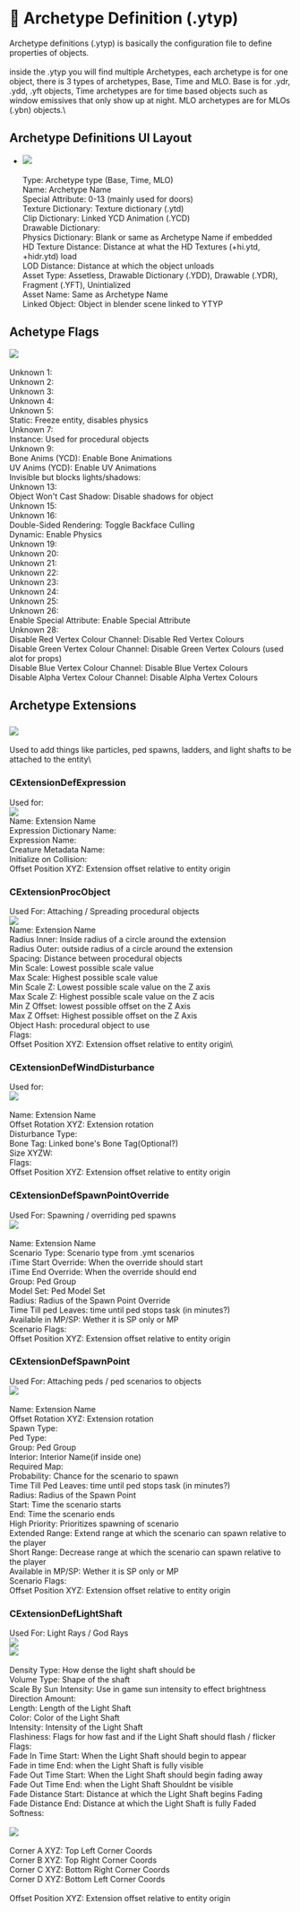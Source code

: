 # 📇 Archetype Definition (.ytyp)

Archetype definitions (.ytyp) is basically the configuration file to define properties of objects.\
\
inside the .ytyp you will find multiple Archetypes, each archetype is for one object, there is 3 types of archetypes, Base, Time and MLO. Base is for .ydr, .ydd, .yft objects, Time archetypes are for time based objects such as window emissives that only show up at night. MLO archetypes are for MLOs (.ybn) objects.\


## Archetype Definitions UI Layout

* ![](<../.gitbook/assets/image (33).png>)\
  \
  Type: Archetype type (Base, Time, MLO)\
  Name: Archetype Name\
  Special Attribute: 0-13 (mainly used for doors)\
  Texture Dictionary: Texture dictionary (.ytd)\
  Clip Dictionary: Linked YCD Animation (.YCD)\
  Drawable Dictionary: \
  Physics Dictionary: Blank or same as Archetype Name if embedded\
  HD Texture Distance: Distance at what the HD Textures (+hi.ytd, +hidr.ytd) load\
  LOD Distance: Distance at which the object unloads\
  Asset Type: Assetless, Drawable Dictionary (.YDD), Drawable (.YDR), Fragment (.YFT), Unintialized\
  Asset Name: Same as Archetype Name\
  Linked Object: Object in blender scene linked to YTYP



## Achetype Flags

![](<../.gitbook/assets/image (34).png>)\
\
Unknown 1:\
Unknown 2:\
Unknown 3:\
Unknown 4:\
Unknown 5:\
Static: Freeze entity, disables physics\
Unknown 7:\
Instance: Used for procedural objects\
Unknown 9:\
Bone Anims (YCD): Enable Bone Animations\
UV Anims (YCD): Enable UV Animations\
Invisible but blocks lights/shadows:\
Unknown 13:\
Object Won't Cast Shadow: Disable shadows for object\
Unknown 15:\
Unknown 16:\
Double-Sided Rendering: Toggle Backface Culling\
Dynamic: Enable Physics\
Unknown 19:\
Unknown 20:\
Unknown 21:\
Unknown 22:\
Unknown 23:\
Unknown 24:\
Unknown 25:\
Unknown 26:\
Enable Special Attribute: Enable Special Attribute\
Unknown 28:\
Disable Red Vertex Colour Channel: Disable Red Vertex Colours\
Disable Green Vertex Colour Channel: Disable Green Vertex Colours (used alot for props)\
Disable Blue Vertex Colour Channel: Disable Blue Vertex Colours\
Disable Alpha Vertex Colour Channel: Disable Alpha Vertex Colours

Archetype Extensions\
\
![](<../.gitbook/assets/image (35).png>)
----------------------------------------

Used to add things like particles, ped spawns, ladders, and light shafts to be attached to the entity\


### CExtensionDefExpression

Used for:\
![](<../.gitbook/assets/image (36).png>)\
Name: Extension Name\
Expression Dictionary Name:\
Expression Name:\
Creature Metadata Name:\
Initialize on Collision:\
Offset Position XYZ: Extension offset relative to entity origin

### CExtensionProcObject

Used For: Attaching / Spreading procedural objects\
![](<../.gitbook/assets/image (37).png>)\
Name: Extension Name\
Radius Inner:  Inside radius of a circle around the extension\
Radius Outer: outside radius of a circle around the extension\
Spacing: Distance between procedural objects\
Min Scale: Lowest possible scale value\
Max Scale: Highest possible scale value\
Min Scale Z: Lowest possible scale value on the Z axis\
Max Scale Z: Highest possible scale value on the Z acis\
Min Z Offset: lowest possible offset on the Z Axis\
Max Z Offset: Highest possible offset on the Z Axis\
Object Hash: procedural object to use\
Flags: \
Offset Position XYZ: Extension offset relative to entity origin\


### CExtensionDefWindDisturbance

Used for:\
![](<../.gitbook/assets/image (38).png>)\
\
Name: Extension Name\
Offset Rotation XYZ: Extension rotation\
Disturbance Type:\
Bone Tag: Linked bone's Bone Tag(Optional?)\
Size XYZW:\
Flags:\
Offset Position XYZ: Extension offset relative to entity origin

### CExtensionDefSpawnPointOverride

Used For: Spawning / overriding ped spawns\
![](<../.gitbook/assets/image (39).png>)\
\
Name: Extension Name\
Scenario Type: Scenario type from .ymt scenarios\
iTime Start Override: When the override should start\
iTime End Override: When the override should end\
Group: Ped Group\
Model Set: Ped Model Set\
Radius: Radius of the Spawn Point Override\
Time Till ped Leaves: time until ped stops task (in minutes?)\
Available in MP/SP: Wether it is SP only or MP\
Scenario Flags:\
Offset Position XYZ: Extension offset relative to entity origin

### CExtensionDefSpawnPoint

Used For: Attaching peds / ped scenarios to objects\
![](<../.gitbook/assets/image (40).png>)\
\
Name: Extension Name\
Offset Rotation XYZ: Extension rotation\
Spawn Type:\
Ped Type:\
Group: Ped Group\
Interior: Interior Name(if inside one)\
Required Map:\
Probability: Chance for the scenario to spawn\
Time Till Ped Leaves: time until ped stops task (in minutes?)\
Radius: Radius of the Spawn Point\
Start: Time the scenario starts\
End: Time the scenario ends\
High Priority: Prioritizes spawning of scenario\
Extended Range: Extend range at which the scenario can spawn relative to the player\
Short Range: Decrease range at which the scenario can spawn relative to the player\
Available in MP/SP: Wether it is SP only or MP\
Scenario Flags:\
Offset Position XYZ: Extension offset relative to entity origin

### CExtensionDefLightShaft

Used For: Light Rays / God Rays\
![](<../.gitbook/assets/image (41).png>)\
![](<../.gitbook/assets/image (42).png>)\
\
Density Type: How dense the light shaft should be\
Volume Type: Shape of the shaft\
Scale By Sun Intensity: Use in game sun intensity to effect brightness\
Direction Amount:\
Length: Length of the Light Shaft\
Color: Color of the Light Shaft\
Intensity: Intensity of the Light Shaft\
Flashiness: Flags for how fast and if the Light Shaft should flash / flicker\
Flags:\
Fade In Time Start: When the Light Shaft should begin to appear\
Fade in time End: when the Light Shaft is fully visible\
Fade Out Time Start: When the Light Shaft should begin fading away\
Fade Out Time End: when the Light Shaft Shouldnt be visible\
Fade Distance Start: Distance at which the Light Shaft begins Fading\
Fade Distance End: Distance at which the Light Shaft is fully Faded\
Softness:\
\
![](<../.gitbook/assets/image (43).png>)\
\
Corner A XYZ: Top Left Corner Coords\
Corner B XYZ: Top Right Corner Coords\
Corner C XYZ: Bottom Right Corner Coords\
Corner D XYZ: Bottom Left Corner Coords\
\
Offset Position XYZ:  Extension offset relative to entity origin
